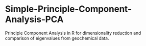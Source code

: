 # Simple-Principle-Component-Analysis-PCA
Principle Component Analysis in R for dimensionality reduction and comparison of eigenvalues from geochemical data. 
